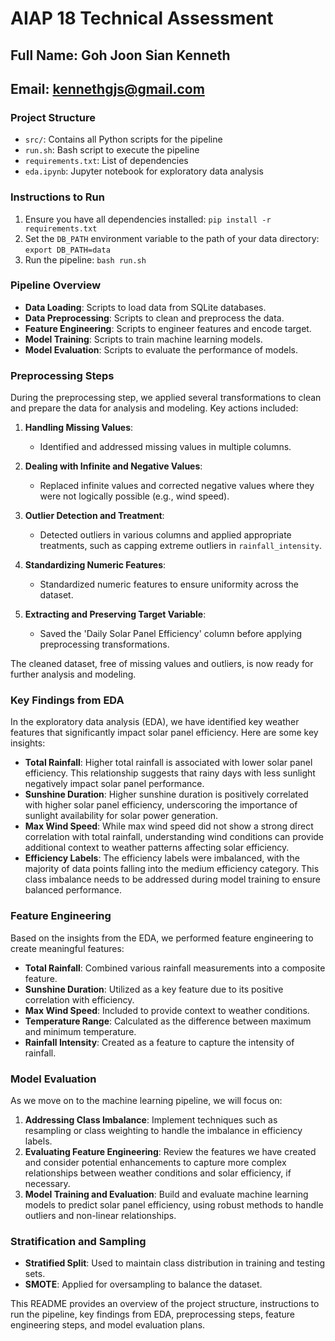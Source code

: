 # AIAP 18 Technical Assessment

## Full Name: Goh Joon Sian Kenneth

## Email: kennethgjs@gmail.com

### Project Structure
- `src/`: Contains all Python scripts for the pipeline
- `run.sh`: Bash script to execute the pipeline
- `requirements.txt`: List of dependencies
- `eda.ipynb`: Jupyter notebook for exploratory data analysis

### Instructions to Run
1. Ensure you have all dependencies installed: `pip install -r requirements.txt`
2. Set the `DB_PATH` environment variable to the path of your data directory: `export DB_PATH=data`
3. Run the pipeline: `bash run.sh`

### Pipeline Overview
- **Data Loading**: Scripts to load data from SQLite databases.
- **Data Preprocessing**: Scripts to clean and preprocess the data.
- **Feature Engineering**: Scripts to engineer features and encode target.
- **Model Training**: Scripts to train machine learning models.
- **Model Evaluation**: Scripts to evaluate the performance of models.

### Preprocessing Steps
During the preprocessing step, we applied several transformations to clean and prepare the data for analysis and modeling. Key actions included:

1. **Handling Missing Values**:
   - Identified and addressed missing values in multiple columns.

2. **Dealing with Infinite and Negative Values**:
   - Replaced infinite values and corrected negative values where they were not logically possible (e.g., wind speed).

3. **Outlier Detection and Treatment**:
   - Detected outliers in various columns and applied appropriate treatments, such as capping extreme outliers in `rainfall_intensity`.

4. **Standardizing Numeric Features**:
   - Standardized numeric features to ensure uniformity across the dataset.

5. **Extracting and Preserving Target Variable**:
   - Saved the 'Daily Solar Panel Efficiency' column before applying preprocessing transformations.

The cleaned dataset, free of missing values and outliers, is now ready for further analysis and modeling.

### Key Findings from EDA
In the exploratory data analysis (EDA), we have identified key weather features that significantly impact solar panel efficiency. Here are some key insights:

- **Total Rainfall**: Higher total rainfall is associated with lower solar panel efficiency. This relationship suggests that rainy days with less sunlight negatively impact solar panel performance.
- **Sunshine Duration**: Higher sunshine duration is positively correlated with higher solar panel efficiency, underscoring the importance of sunlight availability for solar power generation.
- **Max Wind Speed**: While max wind speed did not show a strong direct correlation with total rainfall, understanding wind conditions can provide additional context to weather patterns affecting solar efficiency.
- **Efficiency Labels**: The efficiency labels were imbalanced, with the majority of data points falling into the medium efficiency category. This class imbalance needs to be addressed during model training to ensure balanced performance.

### Feature Engineering
Based on the insights from the EDA, we performed feature engineering to create meaningful features:
- **Total Rainfall**: Combined various rainfall measurements into a composite feature.
- **Sunshine Duration**: Utilized as a key feature due to its positive correlation with efficiency.
- **Max Wind Speed**: Included to provide context to weather conditions.
- **Temperature Range**: Calculated as the difference between maximum and minimum temperature.
- **Rainfall Intensity**: Created as a feature to capture the intensity of rainfall.

### Model Evaluation
As we move on to the machine learning pipeline, we will focus on:
1. **Addressing Class Imbalance**: Implement techniques such as resampling or class weighting to handle the imbalance in efficiency labels.
2. **Evaluating Feature Engineering**: Review the features we have created and consider potential enhancements to capture more complex relationships between weather conditions and solar efficiency, if necessary.
3. **Model Training and Evaluation**: Build and evaluate machine learning models to predict solar panel efficiency, using robust methods to handle outliers and non-linear relationships.

### Stratification and Sampling
- **Stratified Split**: Used to maintain class distribution in training and testing sets.
- **SMOTE**: Applied for oversampling to balance the dataset.

This README provides an overview of the project structure, instructions to run the pipeline, key findings from EDA, preprocessing steps, feature engineering steps, and model evaluation plans.
